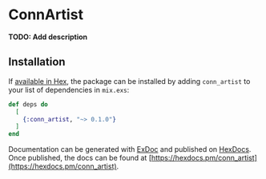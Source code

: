 # ConnArtist

**TODO: Add description**

## Installation

If [available in Hex](https://hex.pm/docs/publish), the package can be installed
by adding `conn_artist` to your list of dependencies in `mix.exs`:

```elixir
def deps do
  [
    {:conn_artist, "~> 0.1.0"}
  ]
end
```

Documentation can be generated with [ExDoc](https://github.com/elixir-lang/ex_doc)
and published on [HexDocs](https://hexdocs.pm). Once published, the docs can
be found at [https://hexdocs.pm/conn_artist](https://hexdocs.pm/conn_artist).

